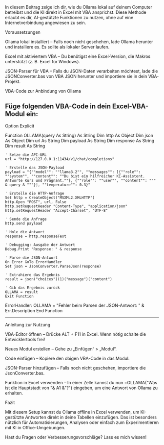 In diesem Beitrag zeige ich dir, wie du Ollama lokal auf deinem Computer betreibst und die KI direkt in Excel mit VBA ansprichst. Diese Methode erlaubt es dir, AI-gestützte Funktionen zu nutzen, ohne auf eine Internetverbindung angewiesen zu sein.

Voraussetzungen

Ollama lokal installiert – Falls noch nicht geschehen, lade Ollama herunter und installiere es. Es sollte als lokaler Server laufen.

Excel mit aktiviertem VBA – Du benötigst eine Excel-Version, die Makros unterstützt (z. B. Excel für Windows).

JSON-Parser für VBA – Falls du JSON-Daten verarbeiten möchtest, lade die JSONConverter.bas von VBA JSON herunter und importiere sie in dein VBA-Projekt.

VBA-Code zur Anbindung von Ollama

Füge folgenden VBA-Code in dein Excel-VBA-Modul ein:
--------------------------------------------
Option Explicit

Function OLLAMA(query As String) As String
    Dim http As Object
    Dim json As Object
    Dim url As String
    Dim payload As String
    Dim response As String
    Dim result As String
    
    ' Setze die API-URL
    url = "http://127.0.0.1:11434/v1/chat/completions"
    
    ' Erstelle das JSON-Payload
    payload = "{""model"": ""llama3.2"", ""messages"": [{""role"": ""system"", ""content"": ""Du bist ein hilfreicher KI-Assistent. Antworte Kurz und Prägnant.""}, {""role"": ""user"", ""content"": """ & query & """}], ""temperature"": 0.3}"
    
    ' Erstelle die HTTP-Anfrage
    Set http = CreateObject("MSXML2.XMLHTTP")
    http.Open "POST", url, False
    http.setRequestHeader "Content-Type", "application/json"
    http.setRequestHeader "Accept-Charset", "UTF-8"
    
    ' Sende die Anfrage
    http.send payload
    
    ' Hole die Antwort
    response = http.responseText
    
    ' Debugging: Ausgabe der Antwort
    Debug.Print "Response: " & response
    
    ' Parse die JSON-Antwort
    On Error GoTo ErrorHandler
    Set json = JsonConverter.ParseJson(response)
    
    ' Extrahiere das Ergebnis
    result = json("choices")(1)("message")("content")
    
    ' Gib das Ergebnis zurück
    OLLAMA = result
    Exit Function
    
ErrorHandler:
    OLLAMA = "Fehler beim Parsen der JSON-Antwort: " & Err.Description
End Function

-----------------------------------------------------------
Anleitung zur Nutzung

VBA-Editor öffnen – Drücke ALT + F11 in Excel. Wenn nötig schalte die Entwicklertools frei!

Neues Modul erstellen – Gehe zu „Einfügen“ > „Modul“.

Code einfügen – Kopiere den obigen VBA-Code in das Modul.

JSON-Parser hinzufügen – Falls noch nicht geschehen, importiere die JsonConverter.bas.

Funktion in Excel verwenden – In einer Zelle kannst du nun =OLLAMA("Was ist die Hauptstadt von "& A1 &"?") eingeben, um eine Antwort von Ollama zu erhalten.

Fazit

Mit diesem Setup kannst du Ollama offline in Excel verwenden, um KI-gestützte Antworten direkt in deine Tabellen einzufügen. Das ist besonders nützlich für Automatisierungen, Analysen oder einfach zum Experimentieren mit KI in Office-Umgebungen.

Hast du Fragen oder Verbesserungsvorschläge? Lass es mich wissen!
